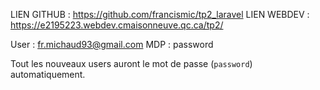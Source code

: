 LIEN GITHUB : https://github.com/francismic/tp2_laravel
LIEN WEBDEV : https://e2195223.webdev.cmaisonneuve.qc.ca/tp2/

User : fr.michaud93@gmail.com
MDP : password

Tout les nouveaux users auront le mot de passe (`password`) automatiquement.
